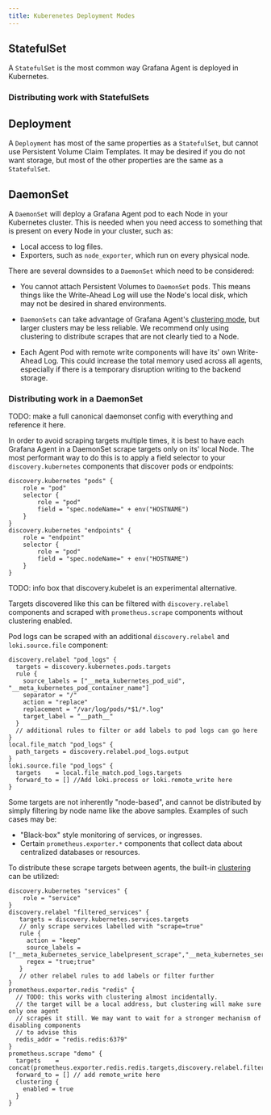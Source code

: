 ```yaml
---
title: Kuberenetes Deployment Modes
---
```

## StatefulSet

A `StatefulSet` is the most common way Grafana Agent is deployed in Kubernetes. 

### Distributing work with StatefulSets



## Deployment

A `Deployment` has most of the same properties as a `StatefulSet`, but cannot use Persistent Volume Claim Templates. It may be desired if you do not want storage, but most of the other properties are the same as a `StatefulSet`.

## DaemonSet

A `DaemonSet` will deploy a Grafana Agent pod to each Node in your Kubernetes cluster. This is needed when you need access to something that is present on every Node in your cluster, such as:

- Local access to log files.
- Exporters, such as `node_exporter`, which run on every physical node.

There are several downsides to a `DaemonSet` which need to be considered:

- You cannot attach Persistent Volumes to `DaemonSet` pods. This means things like the Write-Ahead Log will use the Node's local disk, which may not be desired in shared environments.

- `DaemonSets` can take advantage of Grafana Agent's [clustering mode](TODO), but larger clusters may be less reliable. We recommend only using clustering to distribute scrapes that are not clearly tied to a Node. 

- Each Agent Pod with remote write components will have its' own Write-Ahead Log. This could increase the total memory used across all agents, especially if there is a temporary disruption writing to the backend storage.

### Distributing work in a DaemonSet

TODO: make a full canonical daemonset config with everything and reference it here.

In order to avoid scraping targets multiple times, it is best to have each Grafana Agent in a DaemonSet scrape targets only on its' local Node. The most performant way to do this is to apply a field selector to your `discovery.kubernetes` components that discover pods or endpoints:

```river
discovery.kubernetes "pods" {
    role = "pod"
    selector {
        role = "pod"
        field = "spec.nodeName=" + env("HOSTNAME")
    }
}
discovery.kubernetes "endpoints" {
    role = "endpoint"
    selector {
        role = "pod"
        field = "spec.nodeName=" + env("HOSTNAME")
    }
}
```

TODO: info box that discovery.kubelet is an experimental alternative.

Targets discovered like this can be filtered with `discovery.relabel` components and scraped with `prometheus.scrape` components without clustering enabled. 

Pod logs can be scraped with an additional `discovery.relabel` and `loki.source.file` component:

```river
discovery.relabel "pod_logs" {
  targets = discovery.kubernetes.pods.targets
  rule {
    source_labels = ["__meta_kubernetes_pod_uid", "__meta_kubernetes_pod_container_name"]
    separator = "/"
    action = "replace"
    replacement = "/var/log/pods/*$1/*.log"
    target_label = "__path__"
  }
  // additional rules to filter or add labels to pod logs can go here
}
local.file_match "pod_logs" {
  path_targets = discovery.relabel.pod_logs.output
}
loki.source.file "pod_logs" {
  targets    = local.file_match.pod_logs.targets
  forward_to = [] //Add loki.process or loki.remote_write here
}
```

Some targets are not inherently "node-based", and cannot be distributed by simply filtering by node name like the above samples. Examples of such cases may be:

- "Black-box" style monitoring of services, or ingresses. 
- Certain `prometheus.exporter.*` components that collect data about centralized databases or resources.

To distribute these scrape targets between agents, the built-in [clustering]() can be utilized:

```river
discovery.kubernetes "services" {
    role = "service"
}
discovery.relabel "filtered_services" {
   targets = discovery.kubernetes.services.targets
   // only scrape services labelled with "scrape=true"
   rule {
     action = "keep"
     source_labels = ["__meta_kubernetes_service_labelpresent_scrape","__meta_kubernetes_service_label_scrape"]
     regex = "true;true"
   }
   // other relabel rules to add labels or filter further
}
prometheus.exporter.redis "redis" {
  // TODO: this works with clustering almost incidentally.
  // the target will be a local address, but clustering will make sure only one agent
  // scrapes it still. We may want to wait for a stronger mechanism of disabling components
  // to advise this
  redis_addr = "redis.redis:6379"
}
prometheus.scrape "demo" {
  targets    = concat(prometheus.exporter.redis.redis.targets,discovery.relabel.filtered_services.targets)
  forward_to = [] // add remote_write here
  clustering {
    enabled = true
  }
}
```




